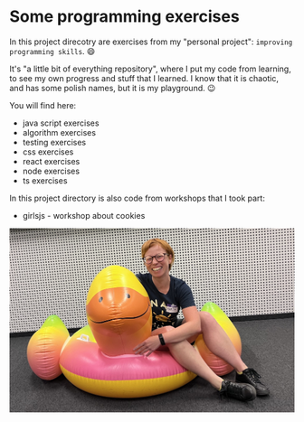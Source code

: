 # Some programming exercises

In this project direcotry are exercises from my "personal project": `improving programming skills`. 😄

It's "a little bit of everything repository", where I put my code from learning, to see my own progress and stuff that I learned. I know that it is chaotic, and has some polish names, but it is my playground. 😉

You will find here:

- java script exercises
- algorithm exercises
- testing exercises
- css exercises
- react exercises
- node exercises
- ts exercises

In this project directory is also code from workshops that I took part:

- girlsjs - workshop about cookies

![At grilsjs workshop](./readme-image.jpeg)
